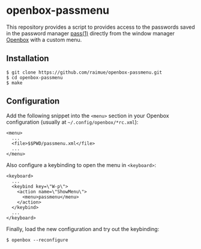 # openbox-passmenu

This repository provides a script to provides access to the passwords saved in
the password manager [pass(1)](https://www.passwordstore.org/) directly from
the window manager [Openbox](http://openbox.org) with a custom menu.

## Installation

    $ git clone https://github.com/raimue/openbox-passmenu.git
    $ cd openbox-passmenu
    $ make

## Configuration

Add the following snippet into the `<menu>` section in your
Openbox configuration (usually at `~/.config/openbox/*rc.xml`):

    <menu>
      ...
      <file>$$PWD/passmenu.xml</file>
      ...
    </menu>

Also configure a keybinding to open the menu in `<keyboard>`:

    <keyboard>
      ...
      <keybind key=\"W-p\">
        <action name=\"ShowMenu\">
          <menu>passmenu</menu>
        </action>
      </keybind>
      ...
    </keyboard>

Finally, load the new configuration and try out the keybinding:

    $ openbox --reconfigure
